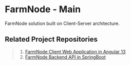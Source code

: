 # FarmNode - Main

FarmNode solution built on Client-Server architecture.

## Related Project Repositories

> 1. [FarmNode Client Web Application in Angular 13](https://github.com/jabshalomchris/farmnode-client)
> 1. [FarmNode Backend API in SpringBoot](https://github.com/jabshalomchris/farmnode-backend)
